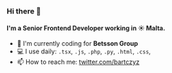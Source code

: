 ### Hi there :wave:

#### I'm a Senior Frontend Developer working in :sunny: Malta.

- :office: I'm currently coding for **Betsson Group**
- :computer: I use daily: `.tsx`, `.js`, `.php`, `.py`, `.html`, `.css`,
- 📫 How to reach me: [twitter.com/bartczyz](https://twitter.com/bartczyz)
